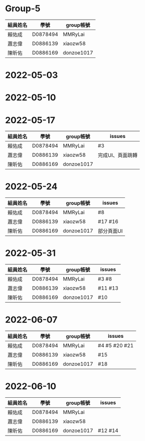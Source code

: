 # Group-5
|  組員姓名 | 學號 | group帳號     |
| -------- | ---- | ------------- |
|  賴佑成   | D0878494 | MMRyLai  |
|  蕭志偉   | D0886139 | xiaozw58  |
|  陳昕佑   | D0886169 | donzoe1017  |
# 2022-05-03
# 2022-05-10
# 2022-05-17
|  組員姓名 | 學號 | group帳號     | issues|
| -------- | ---- | ------------- | ------|
|  賴佑成   | D0878494 | MMRyLai  | #3  |
|  蕭志偉   | D0886139 | xiaozw58  | 完成UI、頁面跳轉 |
|  陳昕佑   | D0886169 | donzoe1017  |
# 2022-05-24
|  組員姓名 | 學號 | group帳號     | issues|
| -------- | ---- | ------------- | ------|
|  賴佑成   | D0878494 | MMRyLai  |  #8 |
|  蕭志偉   | D0886139 | xiaozw58  | #17 #16 |
|  陳昕佑   | D0886169 | donzoe1017  | 部分頁面UI |
# 2022-05-31
|  組員姓名 | 學號 | group帳號     | issues|
| -------- | ---- | ------------- | ------|
|  賴佑成   | D0878494 | MMRyLai  |#3 #8 |
|  蕭志偉   | D0886139 | xiaozw58  | #11 #13 |
|  陳昕佑   | D0886169 | donzoe1017  | #10 |
# 2022-06-07
|  組員姓名 | 學號 | group帳號     | issues|
| -------- | ---- | ------------- | ------|
|  賴佑成   | D0878494 | MMRyLai  |#4 #5 #20 #21 |
|  蕭志偉   | D0886139 | xiaozw58  | #15  |
|  陳昕佑   | D0886169 | donzoe1017  | #18 |
# 2022-06-10
|  組員姓名 | 學號 | group帳號     | issues|
| -------- | ---- | ------------- | ------|
|  賴佑成   | D0878494 | MMRyLai  | |
|  蕭志偉   | D0886139 | xiaozw58  |  |
|  陳昕佑   | D0886169 | donzoe1017  | #12 #14 |

